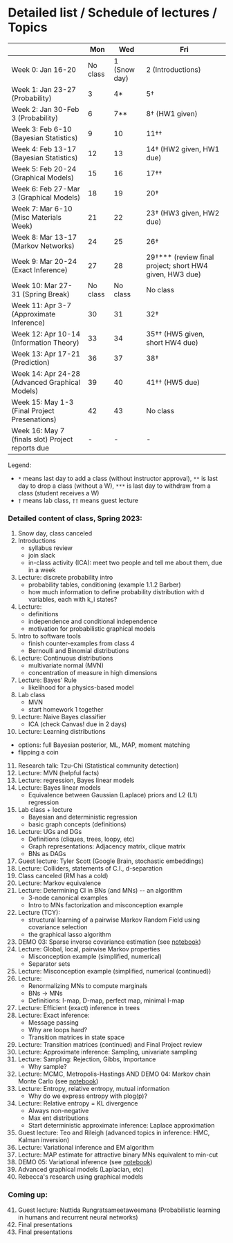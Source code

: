 # Detailed list / Schedule of lectures / Topics

| |Mon|Wed|Fri|
|-|-|-|-|
|Week 0: Jan 16-20 | No class | 1 (Snow day) | 2 (Introductions) |
|Week 1: Jan 23-27 (Probability) | 3 | 4* | 5† |
|Week 2: Jan 30-Feb 3 (Probability) | 6  | 7**  | 8† (HW1 given) |
|Week 3: Feb 6-10 (Bayesian Statistics)  | 9  | 10  | 11††  |
|Week 4: Feb 13-17 (Bayesian Statistics)  | 12  | 13  | 14† (HW2 given, HW1 due)|
|Week 5: Feb 20-24 (Graphical Models)  | 15  | 16  | 17††  |
|Week 6: Feb 27-Mar 3 (Graphical Models) | 18  | 19  |  20† |
|Week 7: Mar 6-10 (Misc Materials Week)  |  21 | 22  | 23† (HW3 given, HW2 due) |
|Week 8: Mar 13-17 (Markov Networks)  | 24  | 25  | 26†  |
|Week 9: Mar 20-24 (Exact Inference)  | 27 | 28  | 29†*** (review final project; short HW4 given, HW3 due) |
|Week 10: Mar 27-31 (Spring Break) | No class  | No class  | No class  |
|Week 11: Apr 3-7 (Approximate Inference)  | 30  | 31  | 32† |
|Week 12: Apr 10-14 (Information Theory)  | 33  |  34 | 35†† (HW5 given, short HW4 due) |
|Week 13: Apr 17-21 (Prediction)  | 36  |  37 | 38† |
|Week 14: Apr 24-28 (Advanced Graphical Models) |  39 | 40  | 41†† (HW5 due) |
|Week 15: May 1-3 (Final Project Presenations) | 42  | 43 |  No class  |
|Week 16: May 7 (finals slot) Project reports due | -  | -  |  -  |


Legend: 
* `*` means last day to add a class (without instructor approval), `**` is last day to drop a class (without a W), `***` is last day to withdraw from a class (student receives a W)  
* `†` means lab class, `††` means guest lecture

### Detailed content of class, Spring 2023:
1. Snow day, class canceled
2. Introductions
    - syllabus review
    - join slack
    - in-class activity (ICA): meet two people and tell me about them, due in a week
3. Lecture: discrete probability intro
    - probability tables, conditioning (example 1.1.2 Barber)
    - how much information to define probability distribution with d variables, each with k_i states?
4. Lecture:
   - definitions
   - independence and conditional independence
   - motivation for probabilistic graphical models
5. Intro to software tools
   - finish counter-examples from class 4
   - Bernoulli and Binomial distributions
6. Lecture: Continuous distributions
   - multivariate normal (MVN)
   - concentration of measure in high dimensions
7. Lecture: Bayes' Rule
   - likelihood for a physics-based model
8. Lab class
   - MVN
   - start homework 1 together
9. Lecture: Naive Bayes classifier
   - ICA (check Canvas! due in 2 days)
10. Lecture: Learning distributions
   - options: full Bayesian posterior, ML, MAP, moment matching
   - flipping a coin
11. Research talk: Tzu-Chi (Statistical community detection)
12. Lecture: MVN (helpful facts)
13. Lecture: regression, Bayes linear models
14. Lecture: Bayes linear models
    - Equivalence between Gaussian (Laplace) priors and L2 (L1) regression
15. Lab class + lecture
    - Bayesian and deterministic regression
    - basic graph concepts (definitions)
16. Lecture: UGs and DGs
    - Definitions (cliques, trees, loopy, etc)
    - Graph representations: Adjacency matrix, clique matrix
    - BNs as DAGs
17. Guest lecture: Tyler Scott (Google Brain, stochastic embeddings)
18. Lecture: Colliders, statements of C.I., d-separation
19. Class canceled (RM has a cold)
20. Lecture: Markov equivalence
21. Lecture: Determining CI in BNs (and MNs) -- an algorithm
    - 3-node canonical examples
    - Intro to MNs factorization and misconception example
22. Lecture (TCY): 
    - structural learning of a pairwise Markov Random Field using covariance selection
    - the graphical lasso algorithm
23. DEMO 03: Sparse inverse covariance estimation (see [notebook](../DEMOs/demo_03-sparse_inverse_covariance_estimation.ipynb))
24. Lecture: Global, local, pairwise Markov properties
    - Misconception example (simplified, numerical)
    - Separator sets
25. Lecture: Misconception example (simplified, numerical (continued))
26. Lecture:
    - Renormalizing MNs to compute marginals
    - BNs -> MNs
    - Definitions: I-map, D-map, perfect map, minimal I-map
27. Lecture: Efficient (exact) inference in trees
28. Lecture: Exact inference:
    - Message passing
    - Why are loops hard?
    - Transition matrices in state space
29. Lecture: Transition matrices (continued) and Final Project review
30. Lecture: Approximate inference: Sampling, univariate sampling
31. Lecture: Sampling: Rejection, Gibbs, Importance
    - Why sample?
32. Lecture: MCMC, Metropolis-Hastings AND DEMO 04: Markov chain Monte Carlo (see [notebook](../DEMOs/demo_04-markov_chain_monte_carlo.ipynb))
33. Lecture: Entropy, relative entropy, mutual information
    - Why do we express entropy with plog(p)?
34. Lecture: Relative entropy = KL divergence
    - Always non-negative
    - Max ent distributions
    - Start deterministic approximate inference: Laplace approximation
35. Guest lecture: Teo and Rileigh (advanced topics in inference: HMC, Kalman inversion)
36. Lecture: Variational inference and EM algorithm
37. Lecture: MAP estimate for attractive binary MNs equivalent to min-cut
38. DEMO 05: Variational inference (see [notebook](../DEMOs/demo_05-variational_inference-teacher.ipynb))
39. Advanced graphical models (Laplacian, etc)
40. Rebecca's research using graphical models

### Coming up:
41. Guest lecture: Nuttida Rungratsameetaweemana (Probabilistic learning in humans and recurrent neural networks)
42. Final presentations
43. Final presentations


<!-- **22.** Paper discussion -->

